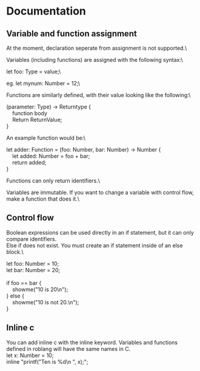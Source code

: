 # Documentation

## Variable and function assignment
At the moment, declaration seperate from assignment is not supported.\\

Variables (including functions) are assigned with the following syntax:\\

let foo: Type = value;\\

eg. let mynum: Number = 12;\

Functions are similarly defined, with their value looking like the following:\

(parameter: Type) -> Returntype {\
    &nbsp;&nbsp;&nbsp;&nbsp;function body\
    &nbsp;&nbsp;&nbsp;&nbsp;Return ReturnValue;\
}

An example function would be:\

let adder: Function = (foo: Number, bar: Number) -> Number {\
    &nbsp;&nbsp;&nbsp;&nbsp;let added: Number = foo + bar;\
    &nbsp;&nbsp;&nbsp;&nbsp;return added;\
}

Functions can only return identifiers.\\

Variables are immutable. If you want to change a variable with control flow, make a function that does it.\

## Control flow

Boolean expressions can be used directly in an if statement, but it can only compare identifiers.\
Else if does not exist. You must create an if statement inside of an else block.\

let foo: Number = 10;\
let bar: Number = 20;\
\
if foo == bar {\
    &nbsp;&nbsp;&nbsp;&nbsp;showme("10 is 20\n");\
} else {\
    &nbsp;&nbsp;&nbsp;&nbsp;showme("10 is not 20.\n");\
}

## Inline c
You can add inline c with the inline keyword. Variables and functions defined in roblang will have the same names in C.\
let x: Number = 10;\
inline "printf(\"Ten is %d\n \", x);";
